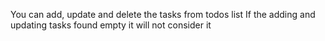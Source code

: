 You can add, update and delete the tasks from todos list
If the adding and updating tasks found empty it will not consider it
